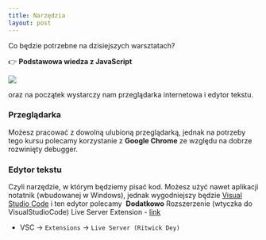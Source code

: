 ```yaml
---
title: Narzędzia
layout: post
---
```



Co będzie potrzebne na dzisiejszych warsztatach?

👉 **Podstawowa wiedza z JavaScript**

![](/cookies/assets/js-logo.png)

oraz na początek wystarczy nam przeglądarka internetowa i edytor tekstu.

### Przeglądarka

Możesz pracować z dowolną ulubioną przeglądarką, jednak na potrzeby tego kursu polecamy korzystanie z **Google Chrome** ze względu na dobrze rozwinięty debugger.

### Edytor tekstu

Czyli narzędzie, w którym będziemy pisać kod. Możesz użyć nawet aplikacji notatnik (wbudowanej w Windows), jednak wygodniejszy będzie [Visual Studio Code](https://code.visualstudio.com/) i ten edytor polecamy
​
**Dodatkowo**
Rozszerzenie (wtyczka do VisualStudioCode)
Live Server Extension - [link](https://marketplace.visualstudio.com/items?itemName=ritwickdey.LiveServer)

* VSC -> `Extensions` -> `Live Server (Ritwick Dey)`

